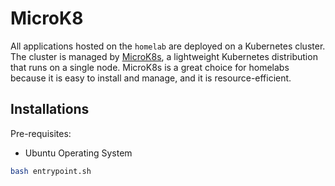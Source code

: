 # MicroK8

All applications hosted on the `homelab` are deployed on a Kubernetes cluster. The cluster is managed by [MicroK8s](https://microk8s.io/), a lightweight Kubernetes distribution that runs on a single node. MicroK8s is a great choice for homelabs because it is easy to install and manage, and it is resource-efficient.

## Installations

Pre-requisites:

- Ubuntu Operating System

```bash
bash entrypoint.sh
```
